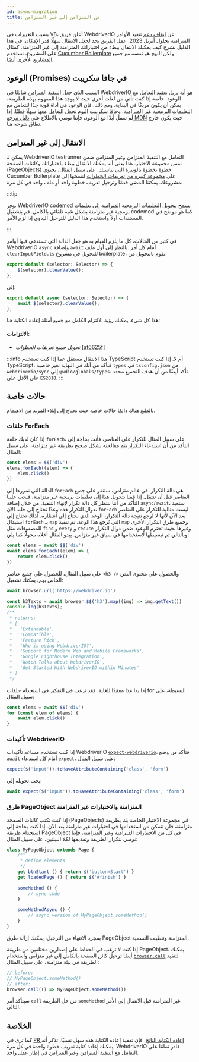 ```yaml
---
id: async-migration
title: من المتزامن إلى غير المتزامن
---
```


بسبب التغييرات في V8، أعلن فريق WebdriverIO عن [إيقاف دعم](https://webdriver.io/blog/2021/07/28/sync-api-deprecation) تنفيذ الأوامر المتزامنة بحلول أبريل 2023. عمل الفريق بجد لجعل الانتقال سهلًا قدر الإمكان. في هذا الدليل نشرح كيف يمكنك الانتقال ببطء من اختباراتك المتزامنة إلى غير المتزامنة. كمثال على المشروع، نستخدم [Cucumber Boilerplate](https://github.com/webdriverio/cucumber-boilerplate) ولكن النهج هو نفسه مع جميع المشاريع الأخرى أيضًا.

## الوعود (Promises) في جافا سكريبت

السبب الذي جعل التنفيذ المتزامن شائعًا في WebdriverIO هو أنه يزيل تعقيد التعامل مع الوعود. خاصة إذا كنت تأتي من لغات أخرى حيث لا يوجد هذا المفهوم بهذه الطريقة، يمكن أن يكون مربكًا في البداية. ومع ذلك، فإن الوعود هي أداة قوية جدًا للتعامل مع التعليمات البرمجية غير المتزامنة، وجافا سكريبت اليوم تجعل التعامل معها سهلًا فعليًا. إذا لم تعمل أبدًا مع الوعود، فإننا نوصي بالاطلاع على [دليل مرجع MDN](https://developer.mozilla.org/en-US/docs/Web/JavaScript/Reference/Global_Objects/Promise) حيث يكون خارج نطاق شرحه هنا.

## الانتقال إلى غير المتزامن

يمكن لـ WebdriverIO testrunner التعامل مع التنفيذ المتزامن وغير المتزامن ضمن نفس مجموعة الاختبار. هذا يعني أنه يمكنك الانتقال ببطء باختباراتك وكائنات الصفحة (PageObjects) خطوة بخطوة بالوتيرة التي تناسبك. على سبيل المثال، يحتوي Cucumber Boilerplate على [مجموعة كبيرة من تعريفات الخطوات](https://github.com/webdriverio/cucumber-boilerplate/tree/main/src/support/action) لنسخها إلى مشروعك. يمكننا المضي قدمًا وترحيل تعريف خطوة واحد أو ملف واحد في كل مرة.

:::tip

يوفر WebdriverIO [codemod](https://github.com/webdriverio/codemod) يسمح بتحويل التعليمات البرمجية المتزامنة إلى تعليمات برمجية غير متزامنة بشكل شبه تلقائي بالكامل. قم بتشغيل codemod كما هو موضح في المستندات أولاً واستخدم هذا الدليل للترحيل اليدوي إذا لزم الأمر.

:::

في كثير من الحالات، كل ما يلزم القيام به هو جعل الدالة التي تستدعي فيها أوامر WebdriverIO `async` وإضافة `await` أمام كل أمر. بالنظر إلى أول ملف `clearInputField.ts` للتحويل في مشروع boilerplate، نقوم بالتحويل من:

```ts
export default (selector: Selector) => {
    $(selector).clearValue();
};
```

إلى:

```ts
export default async (selector: Selector) => {
    await $(selector).clearValue();
};
```

هذا كل شيء. يمكنك رؤية الالتزام الكامل مع جميع أمثلة إعادة الكتابة هنا:

#### الالتزامات:

- _تحويل جميع تعريفات الخطوات_ [[af6625f]](https://github.com/webdriverio/cucumber-boilerplate/pull/481/commits/af6625fcd01dc087479e84562f237ecf38b3537d)

:::info
هذا الانتقال مستقل عما إذا كنت تستخدم TypeScript أم لا. إذا كنت تستخدم TypeScript، فتأكد من أنك في النهاية تغير خاصية `types` في `tsconfig.json` من `webdriverio/sync` إلى `@wdio/globals/types`. تأكد أيضًا من أن هدف التجميع محدد على الأقل على `ES2018`.
:::

## حالات خاصة

بالطبع هناك دائمًا حالات خاصة حيث تحتاج إلى إيلاء المزيد من الاهتمام.

### حلقات ForEach

إذا كان لديك حلقة `forEach`، على سبيل المثال للتكرار على العناصر، فأنت بحاجة إلى التأكد من أن استدعاء التكرار يتم معالجته بشكل صحيح بطريقة غير متزامنة، على سبيل المثال:

```js
const elems = $$('div')
elems.forEach((elem) => {
    elem.click()
})
```

الدالة التي نمررها إلى `forEach` هي دالة التكرار. في عالم متزامن، ستنقر على جميع العناصر قبل أن تنتقل. إذا قمنا بتحويل هذا إلى تعليمات برمجية غير متزامنة، فيجب علينا التأكد من أننا ننتظر كل دالة تكرار لإنهاء التنفيذ. من خلال إضافة `async`/`await`، ستعيد دوال التكرار هذه وعدًا نحتاج إلى حله. الآن، `forEach` ليست مثالية للتكرار على العناصر بعد الآن لأنها لا تُرجع نتيجة دالة التكرار، الوعد الذي نحتاج إلى انتظاره. لذلك نحتاج إلى استبدال `forEach` بـ `map` التي تُرجع هذا الوعد. تم تنفيذ `map` وجميع طرق التكرار الأخرى للمصفوفات مثل `find` و `every` و `reduce` وغيرها بحيث تحترم الوعود ضمن دوال التكرار وبالتالي تم تبسيطها لاستخدامها في سياق غير متزامن. يبدو المثال أعلاه محولًا كما يلي:

```js
const elems = await $$('div')
await elems.forEach((elem) => {
    return elem.click()
})
```

على سبيل المثال، للحصول على جميع عناصر `<h3 />` والحصول على محتوى النص الخاص بهم، يمكنك تشغيل:

```js
await browser.url('https://webdriver.io')

const h3Texts = await browser.$$('h3').map((img) => img.getText())
console.log(h3Texts);
/**
 * returns:
 * [
 *   'Extendable',
 *   'Compatible',
 *   'Feature Rich',
 *   'Who is using WebdriverIO?',
 *   'Support for Modern Web and Mobile Frameworks',
 *   'Google Lighthouse Integration',
 *   'Watch Talks about WebdriverIO',
 *   'Get Started With WebdriverIO within Minutes'
 * ]
 */
```

إذا بدا هذا معقدًا للغاية، فقد ترغب في التفكير في استخدام حلقات for البسيطة، على سبيل المثال:

```js
const elems = await $$('div')
for (const elem of elems) {
    await elem.click()
}
```

### تأكيدات WebdriverIO

إذا كنت تستخدم مساعد تأكيدات WebdriverIO [`expect-webdriverio`](https://webdriver.io/docs/api/expect-webdriverio)، فتأكد من وضع `await` أمام كل استدعاء `expect`، على سبيل المثال:

```ts
expect($('input')).toHaveAttributeContaining('class', 'form')
```

يجب تحويله إلى:

```ts
await expect($('input')).toHaveAttributeContaining('class', 'form')
```

### طرق PageObject المتزامنة والاختبارات غير المتزامنة

إذا كنت تكتب كائنات الصفحة (PageObjects) في مجموعة الاختبار الخاصة بك بطريقة متزامنة، فلن تتمكن من استخدامها في اختبارات غير متزامنة بعد الآن. إذا كنت بحاجة إلى استخدام طريقة PageObject في كل من الاختبارات المتزامنة وغير المتزامنة، فإننا نوصي بتكرار الطريقة وتقديمها لكلا البيئتين، على سبيل المثال:

```js
class MyPageObject extends Page {
    /**
     * define elements
     */
    get btnStart () { return $('button=Start') }
    get loadedPage () { return $('#finish') }

    someMethod () {
        // sync code
    }

    someMethodAsync () {
        // async version of MyPageObject.someMethod()
    }
}
```

بمجرد الانتهاء من الترحيل، يمكنك إزالة طرق PageObject المتزامنة وتنظيف التسمية.

إذا كنت لا ترغب في الحفاظ على إصدارين مختلفين من طريقة PageObject، يمكنك أيضًا ترحيل كائن الصفحة بالكامل إلى غير متزامن واستخدام [`browser.call`](https://webdriver.io/docs/api/browser/call) لتنفيذ الطريقة في بيئة متزامنة، على سبيل المثال:

```js
// before:
// MyPageObject.someMethod()
// after:
browser.call(() => MyPageObject.someMethod())
```

سيتأكد أمر `call` من حل الطريقة `someMethod` غير المتزامنة قبل الانتقال إلى الأمر التالي.

## الخلاصة

كما ترى في [PR إعادة الكتابة الناتج](https://github.com/webdriverio/cucumber-boilerplate/pull/481/files)، فإن تعقيد إعادة الكتابة هذه سهل نسبيًا. تذكر أنه يمكنك إعادة كتابة تعريف خطوة واحدة في كل مرة. WebdriverIO قادر تمامًا على التعامل مع التنفيذ المتزامن وغير المتزامن في إطار عمل واحد.